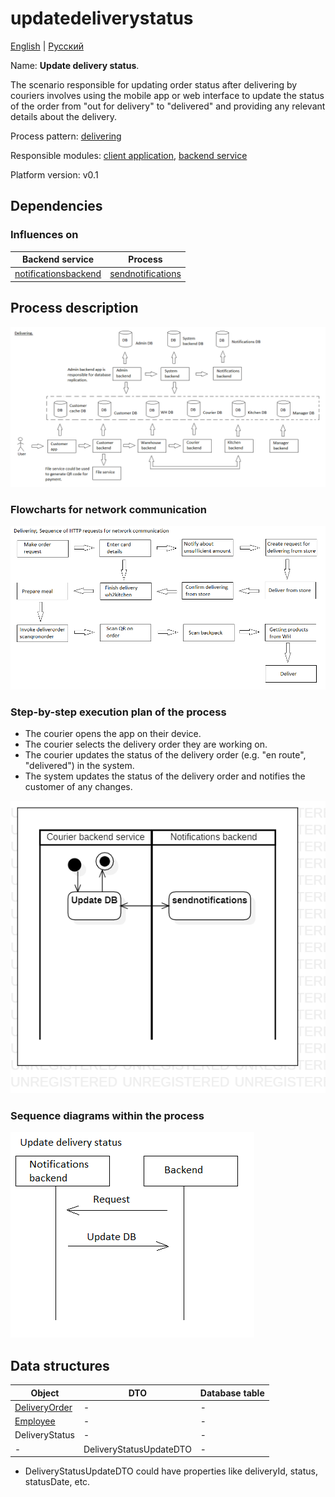# updatedeliverystatus

[English](updatedeliverystatus.md) | [Русский](updatedeliverystatus.ru.md)

Name: **Update delivery status**.

The scenario responsible for updating order status after delivering by couriers involves using the mobile app or web interface to update the status of the order from "out for delivery" to "delivered" and providing any relevant details about the delivery.

Process pattern: [delivering](../../processpatterns/delivering.md)

Responsible modules: [client application](../../frontend/courierclient.md), [backend service](../../backend/courierbackend.md)

Platform version: v0.1

## Dependencies

### Influences on

| Backend service | Process |
| --- | ---- |
| [notificationsbackend](../../backend/notificationsbackend.md) | [sendnotifications](../notificationsbackend/sendnotifications.md) |

## Process description

![delivering_overall](../../img/processpatterns/delivering_overall.png)

### Flowcharts for network communication

![overall.delivering](../../img/flowcharts/overall.delivering.png)

### Step-by-step execution plan of the process

- The courier opens the app on their device.
- The courier selects the delivery order they are working on.
- The courier updates the status of the delivery order (e.g. "en route", "delivered") in the system.
- The system updates the status of the delivery order and notifies the customer of any changes.

![courier.updatedeliverystatus](../../img/activitydiagrams/courier.updatedeliverystatus.png)

### Sequence diagrams within the process

![courier.updatedeliverystatus](../../img/sequencediagram/courier.updatedeliverystatus.png)

## Data structures

| Object | DTO | Database table |
| --- | ---- | --- |
| [DeliveryOrder](https://github.com/alexeysp11/workflow-lib/blob/main/src/Models/Business/BusinessDocuments/DeliveryOrder.cs) | - | - |
| [Employee](https://github.com/alexeysp11/workflow-lib/blob/main/src/Models/Business/InformationSystem/Employee.cs) | - | - |
| DeliveryStatus | - | - |
| - | DeliveryStatusUpdateDTO | - |

- DeliveryStatusUpdateDTO could have properties like deliveryId, status, statusDate, etc.
